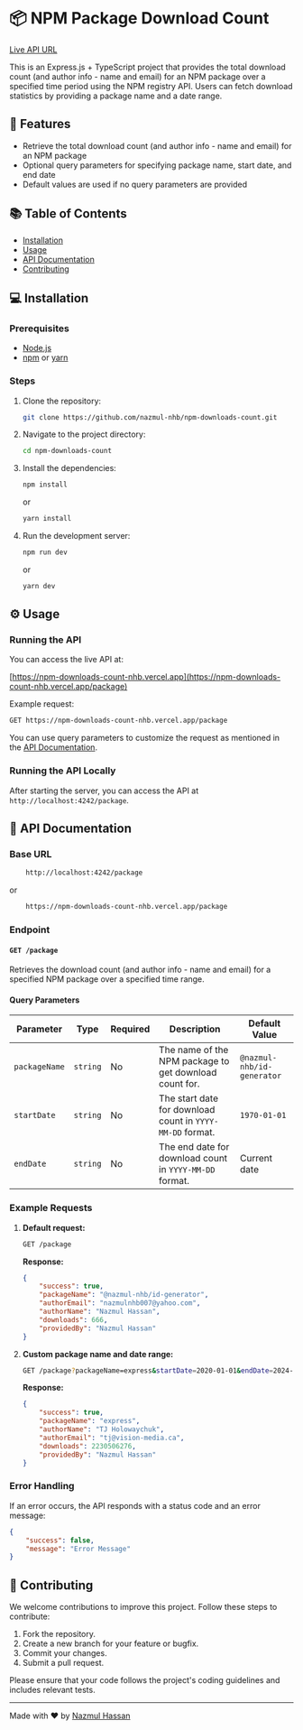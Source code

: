 # 📦 NPM Package Download Count

[Live API URL](https://npm-downloads-count-nhb.vercel.app/package)

This is an Express.js + TypeScript project that provides the total download count (and author info - name and email) for an NPM package over a specified time period using the NPM registry API. Users can fetch download statistics by providing a package name and a date range.

## 🚀 Features

- Retrieve the total download count (and author info - name and email) for an NPM package
- Optional query parameters for specifying package name, start date, and end date
- Default values are used if no query parameters are provided

## 📚 Table of Contents

- [Installation](#-installation)
- [Usage](#%EF%B8%8F-usage)
- [API Documentation](#-api-documentation)
- [Contributing](#-contributing)

## 💻 Installation

### Prerequisites

- [Node.js](https://nodejs.org/en/download/)
- [npm](https://www.npmjs.com/) or [yarn](https://yarnpkg.com/)

### Steps

1. Clone the repository:

    ```bash
    git clone https://github.com/nazmul-nhb/npm-downloads-count.git
    ```

2. Navigate to the project directory:

    ```bash
    cd npm-downloads-count
    ```

3. Install the dependencies:

    ```bash
    npm install
    ```

    or

    ```bash
    yarn install
    ```

4. Run the development server:

    ```bash
    npm run dev
    ```

    or

    ```bash
    yarn dev
    ```

## ⚙️ Usage

### Running the API

You can access the live API at:

[https://npm-downloads-count-nhb.vercel.app](https://npm-downloads-count-nhb.vercel.app/package)

Example request:

```bash
GET https://npm-downloads-count-nhb.vercel.app/package
```

You can use query parameters to customize the request as mentioned in the [API Documentation](#-api-documentation).

### Running the API Locally

After starting the server, you can access the API at `http://localhost:4242/package`.

## 📖 API Documentation

### Base URL

```bash
    http://localhost:4242/package
```

or

```bash
    https://npm-downloads-count-nhb.vercel.app/package
```

### Endpoint

#### `GET /package`

Retrieves the download count (and author info - name and email) for a specified NPM package over a specified time range.

#### Query Parameters

| Parameter     | Type     | Required | Description                                               | Default Value              |
| ------------- | -------- | -------- | --------------------------------------------------------- | -------------------------- |
| `packageName` | `string` | No       | The name of the NPM package to get download count for.    | `@nazmul-nhb/id-generator` |
| `startDate`   | `string` | No       | The start date for download count in `YYYY-MM-DD` format. | `1970-01-01`               |
| `endDate`     | `string` | No       | The end date for download count in `YYYY-MM-DD` format.   | Current date               |

### Example Requests

1. **Default request:**

    ```bash
    GET /package
    ```

    **Response:**

    ```json
    {
        "success": true,
        "packageName": "@nazmul-nhb/id-generator",
        "authorEmail": "nazmulnhb007@yahoo.com",
        "authorName": "Nazmul Hassan",
        "downloads": 666,
        "providedBy": "Nazmul Hassan"
    }
    ```

2. **Custom package name and date range:**

    ```bash
    GET /package?packageName=express&startDate=2020-01-01&endDate=2024-01-01
    ```

    **Response:**

    ```json
    {
        "success": true,
        "packageName": "express",
        "authorName": "TJ Holowaychuk",
        "authorEmail": "tj@vision-media.ca",
        "downloads": 2230506276,
        "providedBy": "Nazmul Hassan"
    }
    ```

### Error Handling

If an error occurs, the API responds with a status code and an error message:

```json
{
    "success": false,
    "message": "Error Message"
}
```

## 🤝 Contributing

We welcome contributions to improve this project. Follow these steps to contribute:

1. Fork the repository.
2. Create a new branch for your feature or bugfix.
3. Commit your changes.
4. Submit a pull request.

Please ensure that your code follows the project's coding guidelines and includes relevant tests.

---

Made with ❤️ by [Nazmul Hassan](https://nazmul-nhb.vercel.app)
